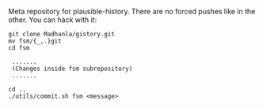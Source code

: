 Meta repository for plausible-history. There are no forced pushes like
in the other. You can hack with it:

```
git clone Madhanla/gistory.git
mv fsm/{_,.}git
cd fsm

 .......
 (Changes inside fsm subrepository)
 .......

cd ..
./utils/commit.sh fsm <message>
```
